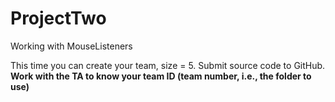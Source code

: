# ProjectTwo
Working with MouseListeners

This time you can create your team, size = 5. 
Submit source code to GitHub. <b>Work with the TA to know your team ID (team number, i.e., the folder to use)</b>
